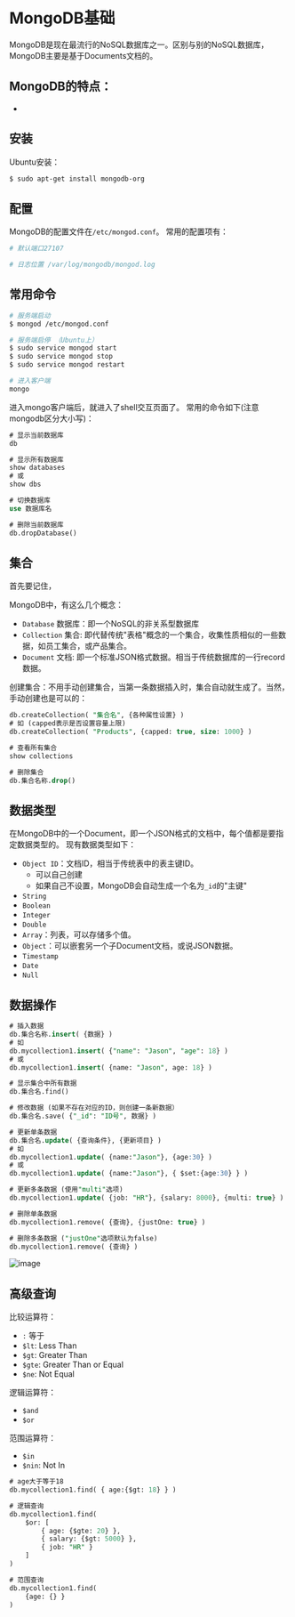 # MongoDB基础

MongoDB是现在最流行的NoSQL数据库之一。区别与别的NoSQL数据库，MongoDB主要是基于Documents文档的。

MongoDB的特点：
- 
- 

## 安装

Ubuntu安装：
```sh
$ sudo apt-get install mongodb-org
```


## 配置

MongoDB的配置文件在`/etc/mongod.conf`。
常用的配置项有：
```ini
# 默认端口27107

# 日志位置 /var/log/mongodb/mongod.log
```


## 常用命令

```sh
# 服务端启动
$ mongod /etc/mongod.conf

# 服务端启停 （Ubuntu上）
$ sudo service mongod start
$ sudo service mongod stop
$ sudo service mongod restart

# 进入客户端
mongo
```

进入mongo客户端后，就进入了shell交互页面了。
常用的命令如下(注意mongodb区分大小写)：
```sql
# 显示当前数据库
db

# 显示所有数据库
show databases
# 或
show dbs

# 切换数据库
use 数据库名

# 删除当前数据库
db.dropDatabase()
```

## 集合

首先要记住，

MongoDB中，有这么几个概念：
- `Database` 数据库：即一个NoSQL的非关系型数据库
- `Collection` 集合: 即代替传统"表格"概念的一个集合，收集性质相似的一些数据，如员工集合，或产品集合。
- `Document` 文档: 即一个标准JSON格式数据。相当于传统数据库的一行record数据。


创建集合：不用手动创建集合，当第一条数据插入时，集合自动就生成了。当然，手动创建也是可以的：
```sql
db.createCollection( "集合名", {各种属性设置} )
# 如 (capped表示是否设置容量上限)
db.createCollection( "Products", {capped: true, size: 1000} )

# 查看所有集合
show collections

# 删除集合
db.集合名称.drop()
```



## 数据类型

在MongoDB中的一个Document，即一个JSON格式的文档中，每个值都是要指定数据类型的。
现有数据类型如下：
- `Object ID`：文档ID，相当于传统表中的表主键ID。
    - 可以自己创建
    - 如果自己不设置，MongoDB会自动生成一个名为`_id`的"主键"
- `String`
- `Boolean`
- `Integer`
- `Double`
- `Array`：列表，可以存储多个值。
- `Object`：可以嵌套另一个子Document文档，或说JSON数据。
- `Timestamp`
- `Date`
- `Null`


## 数据操作

```sql
# 插入数据
db.集合名称.insert( {数据} )
# 如
db.mycollection1.insert( {"name": "Jason", "age": 18} )
# 或
db.mycollection1.insert( {name: "Jason", age: 18} )

# 显示集合中所有数据
db.集合名.find()

# 修改数据 (如果不存在对应的ID，则创建一条新数据）
db.集合名.save( {"_id": "ID号", 数据} )

# 更新单条数据
db.集合名.update( {查询条件}, {更新项目} )
# 如
db.mycollection1.update( {name:"Jason"}, {age:30} )
# 或
db.mycollection1.update( {name:"Jason"}, { $set:{age:30} } )

# 更新多条数据 (使用"multi"选项)
db.mycollection1.update( {job: "HR"}, {salary: 8000}, {multi: true} )

# 删除单条数据
db.mycollection1.remove( {查询}, {justOne: true} )

# 删除多条数据 ("justOne"选项默认为false)
db.mycollection1.remove( {查询} )
```
![image](https://user-images.githubusercontent.com/14041622/48956702-752c4f00-ef8f-11e8-9b92-fbb1fa49c047.png)


## 高级查询

比较运算符：
- `:` 等于
- `$lt`: Less Than
- `$gt`: Greater Than
- `$gte`: Greater Than or Equal
- `$ne`: Not Equal

逻辑运算符：
- `$and`
- `$or`

范围运算符：
- `$in`
- `$nin`: Not In

```sql
# age大于等于18
db.mycollection1.find( { age:{$gt: 18} } )

# 逻辑查询
db.mycollection1.find(
    $or: [
        { age: {$gte: 20} },
        { salary: {$gt: 5000} },
        { job: "HR" }
    ]
)

# 范围查询
db.mycollection1.find(
    {age: {} }
)
```